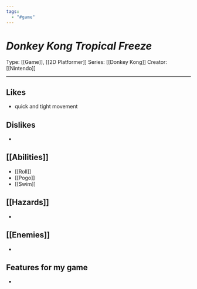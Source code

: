 ```yaml
---
tags:
  - "#game"
---
```

# _Donkey Kong Tropical Freeze_

Type: [[Game]], [[2D Platformer]]
Series: [[Donkey Kong]]
Creator: [[Nintendo]]

----





## Likes
* quick and tight movement

## Dislikes
* 

## [[Abilities]]
* [[Roll]]
* [[Pogo]]
* [[Swim]]

## [[Hazards]]
* 

## [[Enemies]]
* 

## Features for my game
* 